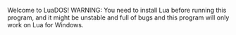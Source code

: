 Welcome to LuaDOS!
WARNING: You need to install Lua before running this program, and it might be unstable and full of bugs and this program will only work on Lua for Windows.
